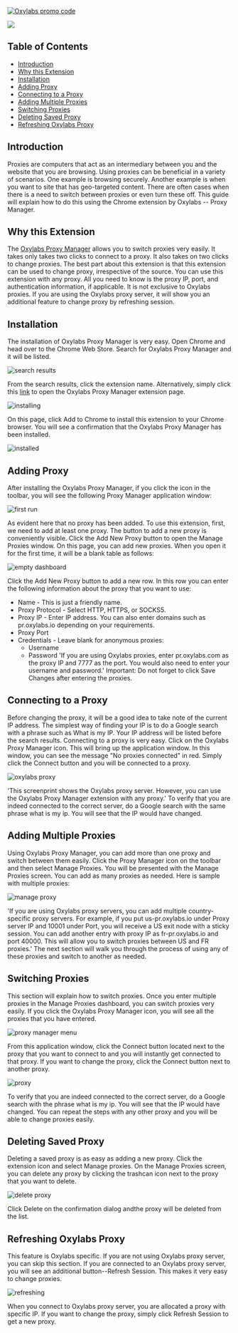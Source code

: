 
[![Oxylabs promo code](https://user-images.githubusercontent.com/129506779/250792357-8289e25e-9c36-4dc0-a5e2-2706db797bb5.png)](https://oxylabs.go2cloud.org/aff_c?offer_id=7&aff_id=877&url_id=112)

[![](https://dcbadge.vercel.app/api/server/eWsVUJrnG5)](https://discord.gg/GbxmdGhZjq)

## Table of Contents
- [Introduction](#introduction)
- [Why this Extension](#why-this-extension)
- [Installation](#installation)
- [Adding Proxy](#adding-proxy)
- [Connecting to a Proxy](#connecting-to-a-proxy)
- [Adding Multiple Proxies](#adding-multiple-proxies)
- [Switching Proxies](#switching-proxies)
- [Deleting Saved Proxy](#deleting-saved-proxy)
- [Refreshing Oxylabs Proxy](#refreshing-oxylabs-proxy)

## Introduction 
Proxies are computers that act as an intermediary between you and the website that you are browsing. Using proxies can be beneficial in a variety of scenarios. One example is browsing securely. Another example is when you want to site that has geo-targeted content. 
There are often cases when there is a need to switch between proxies or even turn these off. This guide will explain how to do this using the Chrome extension by Oxylabs -- Proxy Manager. 

## Why this Extension 
The [Oxylabs Proxy Manager](https://oxylabs.io/products/chrome-proxy-extension) allows you to switch proxies very easily. It takes only takes two clicks to connect to a proxy. It also takes on two clicks to change proxies. 
The best part about this extension is that this extension can be used to change proxy, irrespective of the source. You can use this extension with any proxy. All you need to know is the proxy IP, port, and authentication information, if applicable. It is not exclusive to Oxylabs proxies. 
If you are using the Oxylabs proxy server, it will show you an additional feature to change proxy by refreshing session. 

## Installation 
The installation of Oxylabs Proxy Manager is very easy. Open Chrome and head over to the Chrome Web Store. Search for Oxylabs Proxy Manager and it will be listed. 

![search results](images/Search_Results.png)

From the search results, click the extension name. 
Alternatively, simply click this [link](https://oxy.yt/ArJV) to open the Oxylabs Proxy Manager extension page.

![installing](images/InstallProxyManger.png)

On this page, click Add to Chrome to install this extension to your Chrome browser. You will see a confirmation that the Oxylabs Proxy Manager has been installed. 

![installed](images/Extension_Installed.png)


## Adding Proxy 
After installing the Oxylabs Proxy Manager, if you click the icon in the toolbar, you will see the following Proxy Manager application window:

![first run](images/First_Run.png)

As evident here that no proxy has been added. To use this extension, first, we need to add at least one proxy. 
The button to add a new proxy is conveniently visible. Click the Add New Proxy button to open the Manage Proxies window. On this page, you can add new proxies. When you open it for the first time, it will be a blank table as follows: 

![empty dashboard](images/EmptyDashboard.png)

Click the Add New Proxy button to add a new row. In this row you can enter the following information about the proxy that you want to use: 
- Name - This is just a friendly name. 
- Proxy Protocol - Select HTTP, HTTPS, or SOCKS5. 
- Proxy IP - Enter IP address. You can also enter domains such as pr.oxylabs.io depending on your requirements.
- Proxy Port 
- Credentials - Leave blank for anonymous proxies: 
  - Username 
  - Password 
'If you are using Oxylabs proxies, enter pr.oxylabs.com as the proxy IP and 7777 as the port. You would also need to enter your username and password.'
Important: Do not forget to click Save Changes after entering the proxies. 
## Connecting to a Proxy 
Before changing the proxy, it will be a good idea to take note of the current IP address. The simplest way of finding your IP is to do a Google search with a phrase such as What is my IP. 
Your IP address will be listed before the search results. 
Connecting to a proxy is very easy. Click on the Oxylabs Proxy Manager icon. This will bring up the application window. 
In this window, you can see the message "No proxies connected" in red. Simply click the Connect button and you will be connected to a proxy. 

![oxylabs proxy](images/oxylabs_proxy.png)

'This screenprint shows the Oxylabs proxy server. However, you can use the Oxylabs Proxy Manager extension with any proxy.'
To verify that you are indeed connected to the correct server, do a Google search with the same phrase what is my ip. You will see that the IP would have changed.

## Adding Multiple Proxies 
Using Oxylabs Proxy Manager, you can add more than one proxy and switch between them easily. 
Click the Proxy Manager icon on the toolbar and then select Manage Proxies. You will be presented with the Manage Proxies screen. You can add as many proxies as needed. Here is sample with multiple proxies: 

![manage proxy](images/ManageProxy.png)

'If you are using Oxylabs proxy servers, you can add multiple country-specific proxy servers. For example, if you put us-pr.oxylabs.io under Proxy server IP and 10001 under Port, you will receive a US exit node with a sticky session. You can add another entry with proxy IP as fr-pr.oxylabs.io and port 40000. This will allow you to switch proxies between US and FR proxies.'
The next section will walk you through the process of using any of these proxies and switch to another as needed. 

## Switching Proxies 
This section will explain how to switch proxies. 
Once you enter multiple proxies in the Manage Proxies dashboard, you can switch proxies very easily. If you click the Oxylabs Proxy Manager icon, you will see all the proxies that you have entered.

![proxy manager menu](images/ProxyManagerMenu.png)

From this application window, click the Connect button located next to the proxy that you want to connect to and you will instantly get connected to that proxy. 
If you want to change the proxy, click the Connect button next to another proxy. 

![proxy](images/Proxy.png)

To verify that you are indeed connected to the correct server, do a Google search with the phrase what is my ip. You will see that the IP would have changed. 
You can repeat the steps with any other proxy and you will be able to change proxies easily. 

## Deleting Saved Proxy 
Deleting a saved proxy is as easy as adding a new proxy. Click the extension icon and select Manage proxies. On the Manage Proxies screen, you can delete any proxy by clicking the trashcan icon next to the proxy that you want to delete. 

![delete proxy](images/Delete_Proxy.png)

Click Delete on the confirmation dialog andthe proxy will be deleted from the list. 

## Refreshing Oxylabs Proxy
This feature is Oxylabs specific. If you are not using Oxylabs proxy server, you can skip this section. 
If you are connected to an Oxylabs proxy server, you will see an additional button--Refresh Session. This makes it very easy to change proxies.

![refreshing](images/Refresh_Session.png)

When you connect to Oxylabs proxy server, you are allocated a proxy with specific IP. If you want to change the proxy, simply click Refresh Session to get a new proxy. 


